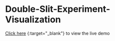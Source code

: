 # Double-Slit-Experiment-Visualization

[Click here](https://doubleslit.ranjansharma.info.np/) {:target="_blank"} to view the live demo